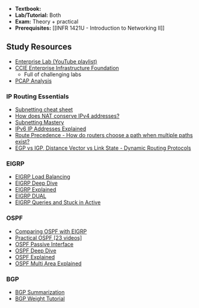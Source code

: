 - **Textbook:** 
- **Lab/Tutorial:** Both
- **Exam:** Theory + practical
- **Prerequisites:** [[INFR 1421U - Introduction to Networking II]]
## Study Resources
- [Enterprise Lab (YouTube playlist)](https://www.youtube.com/playlist?app=desktop&list=PLxyr0C_3Ton1OiE5mjzuXlaLvT9ZlRhSi)
- [CCIE Enterprise Infrastructure Foundation](https://www.ciscopress.com/store/ccie-enterprise-infrastructure-foundation-9780137373987?link=text)
	- Full of challenging labs
- [PCAP Analysis](https://dfirmadness.com/case-001-pcap-analysis/)

### IP Routing Essentials
- [Subnetting cheat sheet](https://nsrc.org/workshops/2009/summer/presentations/day3/subnetting.pdf)
- [How does NAT conserve IPv4 addresses?](https://www.youtube.com/watch?v=BgtORKB0lls)
- [Subnetting Mastery](https://www.youtube.com/watch?v=Q4MArJTbUwk)
- [IPv6 IP Addresses Explained](https://www.youtube.com/watch?v=irhS0ASkvy8) 
- [Route Precedence - How do routers choose a path when multiple paths exist?](https://www.youtube.com/watch?v=PDcwijVC4XE)
- [EGP vs IGP, Distance Vector vs Link State - Dynamic Routing Protocols](https://www.youtube.com/watch?v=KjNYEzEBRD8)

### EIGRP
- [EIGRP Load Balancing](https://www.youtube.com/watch?v=H3Wg-6c_P0U)
- [EIGRP Deep Dive](https://www.youtube.com/watch?v=e5qYqNX6f0k)
- [EIGRP Explained](https://www.youtube.com/watch?v=QyymlFWDEgM)
- [EIGRP DUAL](https://www.youtube.com/watch?v=7OCNNwpryPI)
- [EIGRP Queries and Stuck in Active](https://www.youtube.com/watch?v=KVBmTM-Mu8o)

### OSPF
- [Comparing OSPF with EIGRP](https://www.youtube.com/watch?v=ty37POOCLRw)
- [Practical OSPF [23 videos]](https://www.youtube.com/playlist?list=PLIFyRwBY_4bSkwy0-im5ERL-_CeBxEdx3)
- [OSPF Passive Interface](https://www.youtube.com/watch?v=voSnIxwHTio)
- [OSPF Deep Dive](https://www.youtube.com/watch?v=b6RIqXo_qvA)
- [OSPF Explained](https://www.youtube.com/watch?v=kfvJ8QVJscc)
- [OSPF Multi Area Explained](https://www.youtube.com/watch?v=PIMnj2oqYIo)

### BGP
- [BGP Summarization](https://www.youtube.com/watch?v=EN3Cgi6JrhQ)
- [BGP Weight Tutorial](https://www.youtube.com/watch?v=G0nxChZE8eo)
